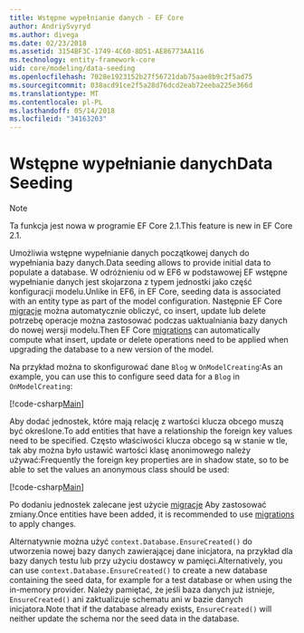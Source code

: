 ```yaml
---
title: Wstępne wypełnianie danych - EF Core
author: AndriySvyryd
ms.author: divega
ms.date: 02/23/2018
ms.assetid: 3154BF3C-1749-4C60-8D51-AE86773AA116
ms.technology: entity-framework-core
uid: core/modeling/data-seeding
ms.openlocfilehash: 7028e1923152b27f56721dab75aae8b9c2f5ad75
ms.sourcegitcommit: 038acd91ce2f5a28d76dcd2eab72eeba225e366d
ms.translationtype: MT
ms.contentlocale: pl-PL
ms.lasthandoff: 05/14/2018
ms.locfileid: "34163203"
---
```

# <a name="data-seeding"></a><span data-ttu-id="3bb6b-102">Wstępne wypełnianie danych</span><span class="sxs-lookup"><span data-stu-id="3bb6b-102">Data Seeding</span></span>

> [!NOTE]  
> <span data-ttu-id="3bb6b-103">Ta funkcja jest nowa w programie EF Core 2.1.</span><span class="sxs-lookup"><span data-stu-id="3bb6b-103">This feature is new in EF Core 2.1.</span></span>

<span data-ttu-id="3bb6b-104">Umożliwia wstępne wypełnianie danych początkowej danych do wypełniania bazy danych.</span><span class="sxs-lookup"><span data-stu-id="3bb6b-104">Data seeding allows to provide initial data to populate a database.</span></span> <span data-ttu-id="3bb6b-105">W odróżnieniu od w EF6 w podstawowej EF wstępne wypełnianie danych jest skojarzona z typem jednostki jako część konfiguracji modelu.</span><span class="sxs-lookup"><span data-stu-id="3bb6b-105">Unlike in EF6, in EF Core, seeding data is associated with an entity type as part of the model configuration.</span></span> <span data-ttu-id="3bb6b-106">Następnie EF Core [migracje](xref:core/managing-schemas/migrations/index) można automatycznie obliczyć, co insert, update lub delete potrzebę operacje można zastosować podczas uaktualniania bazy danych do nowej wersji modelu.</span><span class="sxs-lookup"><span data-stu-id="3bb6b-106">Then EF Core [migrations](xref:core/managing-schemas/migrations/index) can automatically compute what insert, update or delete operations need to be applied when upgrading the database to a new version of the model.</span></span>

<span data-ttu-id="3bb6b-107">Na przykład można to skonfigurować dane `Blog` w `OnModelCreating`:</span><span class="sxs-lookup"><span data-stu-id="3bb6b-107">As an example, you can use this to configure seed data for a `Blog` in `OnModelCreating`:</span></span>

[!code-csharp[Main](../../../samples/core/DataSeeding/DataSeedingContext.cs?name=BlogSeed)]

<span data-ttu-id="3bb6b-108">Aby dodać jednostek, które mają relację z wartości klucza obcego muszą być określone.</span><span class="sxs-lookup"><span data-stu-id="3bb6b-108">To add entities that have a relationship the foreign key values need to be specified.</span></span> <span data-ttu-id="3bb6b-109">Często właściwości klucza obcego są w stanie w tle, tak aby można było ustawić wartości klasę anonimowego należy używać:</span><span class="sxs-lookup"><span data-stu-id="3bb6b-109">Frequently the foreign key properties are in shadow state, so to be able to set the values an anonymous class should be used:</span></span>

[!code-csharp[Main](../../../samples/core/DataSeeding/DataSeedingContext.cs?name=PostSeed)]

<span data-ttu-id="3bb6b-110">Po dodaniu jednostek zalecane jest użycie [migracje](xref:core/managing-schemas/migrations/index) Aby zastosować zmiany.</span><span class="sxs-lookup"><span data-stu-id="3bb6b-110">Once entities have been added, it is recommended to use [migrations](xref:core/managing-schemas/migrations/index) to apply changes.</span></span> 

<span data-ttu-id="3bb6b-111">Alternatywnie można użyć `context.Database.EnsureCreated()` do utworzenia nowej bazy danych zawierającej dane inicjatora, na przykład dla bazy danych testu lub przy użyciu dostawcy w pamięci.</span><span class="sxs-lookup"><span data-stu-id="3bb6b-111">Alternatively, you can use `context.Database.EnsureCreated()` to create a new database containing the seed data, for example for a test database or when using the in-memory provider.</span></span> <span data-ttu-id="3bb6b-112">Należy pamiętać, że jeśli baza danych już istnieje, `EnsureCreated()` ani zaktualizuje schematu ani w bazie danych inicjatora.</span><span class="sxs-lookup"><span data-stu-id="3bb6b-112">Note that if the database already exists, `EnsureCreated()` will neither update the schema nor the seed data in the database.</span></span>
